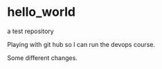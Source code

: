 # hello_world
a test repository

Playing with git hub so I can run the devops course.

Some different changes.

